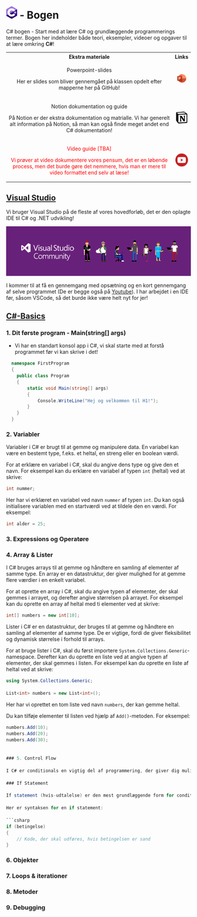 # <img src="./Assets/Images/CSharp.png" alt="CSharpLogo" width="30"/> **- Bogen**

C# bogen - Start med at lære C# og grundlæggende programmerings termer. Bogen her indeholder både teori, eksempler, videoer og opgaver til at lære omkring **C#**!

<table>
        <tr>
          <th width='800'>Ekstra materiale</th>
          <th>Links</th>
        </tr>
        <tr>
          <td align="center">
                <p> Powerpoint-slides </p> 
                <p> Her er slides som bliver gennemgået på klassen opdelt efter mapperne her på GitHub! </p> 
          </td>
          <td align="center"> <a href="https://edumercantec-my.sharepoint.com/:f:/g/personal/mags_edu_mercantec_dk/Erl8BqaZxR5LjE4bwFzvrZMB9Yd3dp60nhfy2xLTSq3pZg?e=TvCShM"><img src='https://github.com/MAGS-Template/README-Assets/blob/main/Microsoft-PowerPoint-Logo.png?raw=true' width='200'></a></td>
        </tr>
        <tr>
          <td align="center">
                  <p>Notion dokumentation og guide</p>
                  <p>På Notion er der ekstra dokumentation og matrialle. Vi har generelt alt information på Notion, så man kan også finde meget andet end C# dokumentation! </p>
          </td>
          <td align="center"> <a href="https://mercantec.notion.site/API-i-NET-746a499da4b9489893449834869da4ca?pvs=74"><img src='https://github.com/MAGS-Template/README-Assets/blob/main/Notion_app_logo.png?raw=true' width='135'></a></td>
        </tr>
        <tr>
          <td align="center" style="color: red;" >
                <p>Video guide [TBA] </p>
                <p>Vi prøver at video dokumentere vores pensum, det er en løbende process, men det burde gøre det nemmere, hvis man er mere til video formattet end selv at læse! </p>
          </td>
          <td align="center"> <a href="https://www.youtube.com/playlist?list=PL7-jfBWeCNfwlbjdpc_R3EIJYmZ-Q-qAu"><img src='https://github.com/MAGS-Template/README-Assets/blob/main/Youtube.png?raw=true' width='135'></a></td>
        </tr>
</table>

## [Visual Studio](./VisualStudio)

Vi bruger Visual Studio på de fleste af vores hovedforløb, det er den oplagte IDE til C# og .NET udvikling!

 <img src="./Assets/Images/Visual-Studio-Community-Banner.webp" alt="CSharpLogo" width="1200"/>

I kommer til at få en gennemgang med opsætning og en kort gennemgang af selve programmet (De er begge også på [Youtube](https://www.youtube.com/playlist?list=PL7-jfBWeCNfwlbjdpc_R3EIJYmZ-Q-qAu)). I har arbejdet i en IDE før, såsom VSCode, så det burde ikke være helt nyt for jer!

## [C#-Basics](./CSharpBasics)

### 1. Dit første program - Main(string[] args)

- Vi har en standart konsol app i C#, vi skal starte med at forstå programmet før vi kan skrive i det!

```c#
  namespace FirstProgram
  {
    public class Program
    {
        static void Main(string[] args)
        {
            Console.WriteLine("Hej og velkommen til H1!");
        }
    }
  }
```

### 2. Variabler

Variabler i C# er brugt til at gemme og manipulere data. En variabel kan være en bestemt type, f.eks. et heltal, en streng eller en boolean værdi.

For at erklære en variabel i C#, skal du angive dens type og give den et navn. For eksempel kan du erklære en variabel af typen `int` (heltal) ved at skrive:

```csharp
int nummer;

```

Her har vi erklæret en variabel ved navn `nummer` af typen `int`. Du kan også initialisere variablen med en startværdi ved at tildele den en værdi. For eksempel:

```csharp
int alder = 25;

```

### 3. Expressions og Operatøre

### 4. Array & Lister

I C# bruges arrays til at gemme og håndtere en samling af elementer af samme type. En array er en datastruktur, der giver mulighed for at gemme flere værdier i en enkelt variabel.

For at oprette en array i C#, skal du angive typen af elementer, der skal gemmes i arrayet, og derefter angive størrelsen på arrayet. For eksempel kan du oprette en array af heltal med ti elementer ved at skrive:

```csharp
int[] numbers = new int[10];

```

Lister i C# er en datastruktur, der bruges til at gemme og håndtere en samling af elementer af samme type. De er vigtige, fordi de giver fleksibilitet og dynamisk størrelse i forhold til arrays.

For at bruge lister i C#, skal du først importere `System.Collections.Generic`-namespace. Derefter kan du oprette en liste ved at angive typen af elementer, der skal gemmes i listen. For eksempel kan du oprette en liste af heltal ved at skrive:

```csharp
using System.Collections.Generic;

List<int> numbers = new List<int>();

```

Her har vi oprettet en tom liste ved navn `numbers`, der kan gemme heltal.

Du kan tilføje elementer til listen ved hjælp af `Add()`-metoden. For eksempel:

````csharp
numbers.Add(10);
numbers.Add(20);
numbers.Add(30);


### 5. Control Flow

I C# er conditionals en vigtig del af programmering, der giver dig mulighed for at udføre forskellige handlinger baseret på en bestemt betingelse. Du kan bruge forskellige typer conditionals i C#, herunder if, else, switch og ternary operator. Vi reffere også til det som kontrol flow, for vi kontrollere flowet af vores kode ud fra nogle betingelser (conditionals)

### If Statement

If statement (hvis-udtalelse) er den mest grundlæggende form for conditional i C#. Det giver dig mulighed for at udføre en bestemt kodeblok, hvis en betingelse er sand. Hvis betingelsen er falsk, springes kodeblokken over.

Her er syntaksen for en if statement:

```csharp
if (betingelse)
{
    // Kode, der skal udføres, hvis betingelsen er sand
}

````

### 6. Objekter

### 7. Loops & iterationer

### 8. Metoder

### 9. Debugging

```

```
